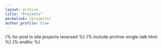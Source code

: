 ```yaml
---
layout: archive
title: "Projects"
permalink: /projects/
author_profile: true
---
```


{% for post in site.projects reversed %}
  {% include archive-single-talk.html %}
{% endfor %}
